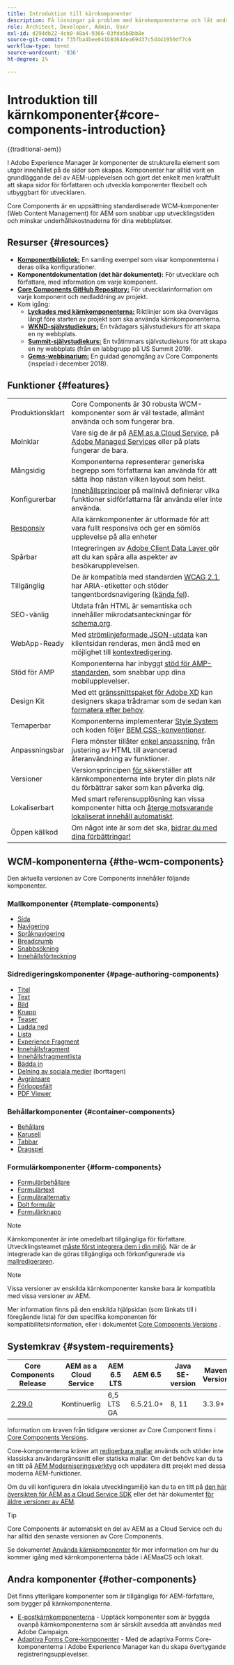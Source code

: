 ```yaml
---
title: Introduktion till kärnkomponenter
description: Få lösningar på problem med kärnkomponenterna och låt andra skapa element i AEM.
role: Architect, Developer, Admin, User
exl-id: d294db22-4cb0-48a4-9366-03fda5b8bb8e
source-git-commit: f35fba4bee041b8d64dea69437c5d441950df7c6
workflow-type: tm+mt
source-wordcount: '836'
ht-degree: 1%

---
```



# Introduktion till kärnkomponenter{#core-components-introduction}

{{traditional-aem}}

I Adobe Experience Manager är komponenter de strukturella element som utgör innehållet på de sidor som skapas. Komponenter har alltid varit en grundläggande del av AEM-upplevelsen och gjort det enkelt men kraftfullt att skapa sidor för författaren och utveckla komponenter flexibelt och utbyggbart för utvecklaren.

Core Components är en uppsättning standardiserade WCM-komponenter (Web Content Management) för AEM som snabbar upp utvecklingstiden och minskar underhållskostnaderna för dina webbplatser.

## Resurser {#resources}

* **[Komponentbibliotek:](https://www.adobe.com/go/aem_cmp_library)** En samling exempel som visar komponenterna i deras olika konfigurationer.
* **Komponentdokumentation (det här dokumentet):** För utvecklare och författare, med information om varje komponent.
* **[Core Components GitHub Repository:](https://github.com/adobe/aem-core-wcm-components)** För utvecklarinformation om varje komponent och nedladdning av projekt.
* Kom igång:
   * **[Lyckades med kärnkomponenterna:](/help/developing/success.md)** Riktlinjer som ska övervägas långt före starten av projekt som ska använda kärnkomponenterna.
   * **[WKND-självstudiekurs:](https://experienceleague.adobe.com/docs/experience-manager-learn/getting-started-wknd-tutorial-develop/overview.html?lang=sv-SE)** En tvådagars självstudiekurs för att skapa en ny webbplats.
   * **[Summit-självstudiekurs:](https://expleague.azureedge.net/labs/L767/index.html)** En tvåtimmars självstudiekurs för att skapa en ny webbplats (från en labbgrupp på US Summit 2019).
   * **[Gems-webbinarium:](https://helpx.adobe.com/se/experience-manager/kt/eseminars/gems/AEM-Core-Components.html)** En guidad genomgång av Core Components (inspelad i december 2018).

## Funktioner {#features}

|  |  |
|---|---|
| Produktionsklart | Core Components är 30 robusta WCM-komponenter som är väl testade, allmänt använda och som fungerar bra. |
| Molnklar | Vare sig de är på [AEM as a Cloud Service](https://experienceleague.adobe.com/docs/experience-manager-cloud-service/landing/home.html?lang=sv-SE), på [Adobe Managed Services](https://github.com/adobe/aem-project-archetype/tree/master/src/main/archetype/dispatcher.ams) eller på plats fungerar de bara. |
| Mångsidig | Komponenterna representerar generiska begrepp som författarna kan använda för att sätta ihop nästan vilken layout som helst. |
| Konfigurerbar | [Innehållsprinciper](https://experienceleague.adobe.com/docs/experience-manager-cloud-service/content/implementing/developing/full-stack/components-templates/templates.html?lang=sv-SE#content-policies) på mallnivå definierar vilka funktioner sidförfattarna får använda eller inte använda. |
| [Responsiv](responsive.md) | Alla kärnkomponenter är utformade för att vara fullt responsiva och ger en sömlös upplevelse på alla enheter |
| Spårbar | Integreringen av [Adobe Client Data Layer ](/help/developing/data-layer/overview.md) gör att du kan spåra alla aspekter av besökarupplevelsen. |
| Tillgänglig | De är kompatibla med standarden [WCAG 2.1](https://www.w3.org/TR/WCAG21/), har ARIA-etiketter och stöder tangentbordsnavigering ([kända fel](https://github.com/adobe/aem-core-wcm-components/issues?utf8=✓&q=is%3Aissue+is%3Aopen+accessibility+in%3Atitle)). |
| SEO-vänlig | Utdata från HTML är semantiska och innehåller mikrodatsanteckningar för [schema.org](https://schema.org). |
| WebApp-Ready | Med [strömlinjeformade JSON-utdata](https://experienceleague.adobe.com/docs/experience-manager-learn/foundation/development/develop-sling-model-exporter.html?lang=sv-SE) kan klientsidan renderas, men ändå med en möjlighet till [kontextredigering](https://experienceleague.adobe.com/docs/experience-manager-learn/sites/spa-editor/spa-editor-framework-feature-video-use.html?lang=sv-SE). |
| Stöd för AMP | Komponenterna har inbyggt [stöd för AMP-standarden,](/help/developing/amp.md) som snabbar upp dina mobilupplevelser. |
| Design Kit | Med ett [gränssnittspaket för Adobe XD](https://experienceleague.adobe.com/docs/experience-manager-learn/assets/AEM-CoreComponents-UI-Kit.xd?lang=sv-SE) kan designers skapa trådramar som de sedan kan [formatera efter behov](https://github.com/adobe/aem-guides-wknd/releases/download/aem-guides-wknd-0.0.2/AEM_UI-kit-WKND.xd). |
| Temaperbar | Komponenterna implementerar [Style System](https://experienceleague.adobe.com/docs/experience-manager-cloud-service/content/sites/authoring/features/style-system.html?lang=sv-SE) och koden följer [BEM CSS-konventioner](https://getbem.com/). |
| Anpassningsbar | Flera mönster tillåter [enkel anpassning](developing/customizing.md), från justering av HTML till avancerad återanvändning av funktioner. |
| Versioner | Versionsprincipen [för ](https://github.com/adobe/aem-core-wcm-components/wiki/Versioning-policies) säkerställer att kärnkomponenterna inte bryter din plats när du förbättrar saker som kan påverka dig. |
| Lokaliserbart | Med smart referensupplösning kan vissa komponenter hitta och [återge motsvarande lokaliserat innehåll automatiskt](get-started/localization.md). |
| Öppen källkod | Om något inte är som det ska, [bidrar du med dina förbättringar!](https://github.com/adobe/aem-core-wcm-components/blob/master/CONTRIBUTING.md) |


## WCM-komponenterna {#the-wcm-components}

Den aktuella versionen av Core Components innehåller följande komponenter.

### Mallkomponenter {#template-components}

* [Sida](components/page.md)
* [Navigering](components/navigation.md)
* [Språknavigering](components/language-navigation.md)
* [Breadcrumb](components/breadcrumb.md)
* [Snabbsökning](components/quick-search.md)
* [Innehållsförteckning](components/tableofcontents.md)

### Sidredigeringskomponenter {#page-authoring-components}

* [Titel](components/title.md)
* [Text](components/text.md)
* [Bild](components/image.md)
* [Knapp](components/button.md)
* [Teaser](components/teaser.md)
* [Ladda ned](components/download.md)
* [Lista](components/list.md)
* [Experience Fragment](components/experience-fragment.md)
* [Innehållsfragment](components/content-fragment-component.md)
* [Innehållsfragmentlista](components/content-fragment-list.md)
* [Bädda in](components/embed.md)
* [Delning av sociala medier](components/sharing.md) (borttagen)
* [Avgränsare](components/separator.md)
* [Förloppsfält](components/progress-bar.md)
* [PDF Viewer](components/pdf-viewer.md)

### Behållarkomponenter {#container-components}

* [Behållare](components/container.md)
* [Karusell](components/carousel.md)
* [Tabbar](components/tabs.md)
* [Dragspel](components/accordion.md)

### Formulärkomponenter {#form-components}

* [Formulärbehållare](components/forms/form-container.md)
* [Formulärtext](components/forms/form-text.md)
* [Formuläralternativ](components/forms/form-options.md)
* [Dolt formulär](components/forms/form-hidden.md)
* [Formulärknapp](components/forms/form-button.md)

>[!NOTE]
>
>Kärnkomponenter är inte omedelbart tillgängliga för författare. Utvecklingsteamet [måste först integrera dem i din miljö](get-started/using.md). När de är integrerade kan de göras tillgängliga och förkonfigurerade via [mallredigeraren](https://experienceleague.adobe.com/docs/experience-manager-cloud-service/sites/authoring/features/templates.html?lang=sv-SE).

>[!NOTE]
>
>Vissa versioner av enskilda kärnkomponenter kanske bara är kompatibla med vissa versioner av AEM.
>
>Mer information finns på den enskilda hjälpsidan (som länkats till i föregående lista) för den specifika komponenten för kompatibilitetsinformation, eller i dokumentet [Core Components Versions](versions.md) .

## Systemkrav {#system-requirements}

| Core Components Release | AEM as a Cloud Service | AEM 6.5 LTS | AEM 6.5 | Java SE-version | Maven Version |
|---|---|---|---|---|---|
| [2.29.0](https://github.com/adobe/aem-core-wcm-components/releases/tag/core.wcm.components.reactor-2.29.0) | Kontinuerlig | 6,5 LTS GA | 6.5.21.0+ | 8, 11 | 3.3.9+ |

Information om kraven från tidigare versioner av Core Component finns i [Core Components Versions](versions.md).

Core-komponenterna kräver att [redigerbara mallar](https://experienceleague.adobe.com/docs/experience-manager-learn/sites/page-authoring/template-editor-feature-video-use.html?lang=sv-SE) används och stöder inte klassiska användargränssnitt eller statiska mallar. Om det behövs kan du ta en titt på [AEM Moderniseringsverktyg](https://opensource.adobe.com/aem-modernize-tools/) och uppdatera ditt projekt med dessa moderna AEM-funktioner.

Om du vill konfigurera din lokala utvecklingsmiljö kan du ta en titt på [den här översikten för AEM as a Cloud Service SDK](https://experienceleague.adobe.com/docs/experience-manager-learn/cloud-service/local-development-environment-set-up/overview.html?lang=sv-SE) eller det här dokumentet [för äldre versioner av AEM](https://experienceleague.adobe.com/docs/experience-manager-learn/foundation/development/set-up-a-local-aem-development-environment.html?lang=sv-SE).

>[!TIP]
>
>Core Components är automatiskt en del av AEM as a Cloud Service och du har alltid den senaste versionen av Core Components.
>
>Se dokumentet [Använda kärnkomponenter](/help/get-started/using.md) för mer information om hur du kommer igång med kärnkomponenterna både i AEMaaCS och lokalt.

## Andra komponenter {#other-components}

Det finns ytterligare komponenter som är tillgängliga för AEM-författare, som bygger på kärnkomponenterna.

* [E-postkärnkomponenterna](/help/email/introduction.md) - Upptäck komponenter som är byggda ovanpå kärnkomponenterna som är särskilt avsedda att användas med Adobe Campaign.
* [Adaptiva Forms Core-komponenter](/help/adaptive-forms/introduction.md) - Med de adaptiva Forms Core-komponenterna i Adobe Experience Manager kan du skapa övertygande registreringsupplevelser.

